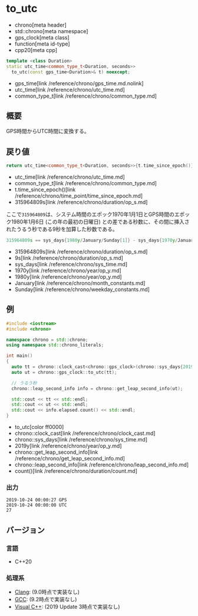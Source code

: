 # to_utc
* chrono[meta header]
* std::chrono[meta namespace]
* gps_clock[meta class]
* function[meta id-type]
* cpp20[meta cpp]

```cpp
template <class Duration>
static utc_time<common_type_t<Duration, seconds>>
  to_utc(const gps_time<Duration>& t) noexcept;
```
* gps_time[link /reference/chrono/gps_time.md.nolink]
* utc_time[link /reference/chrono/utc_time.md]
* common_type_t[link /reference/chrono/common_type.md]

## 概要
GPS時間からUTC時間に変換する。


## 戻り値
```cpp
return utc_time<common_type_t<Duration, seconds>>{t.time_since_epoch()} + 315964809s;
```
* utc_time[link /reference/chrono/utc_time.md]
* common_type_t[link /reference/chrono/common_type.md]
* t.time_since_epoch()[link /reference/chrono/time_point/time_since_epoch.md]
* 315964809s[link /reference/chrono/duration/op_s.md]

ここで`315964809`は、システム時間のエポック1970年1月1日とGPS時間のエポック1980年1月6日 (この年の最初の日曜日) との差である秒数に、その間に挿入されたうるう秒である9秒を加算した秒数である。

```cpp
315964809s == sys_days{1980y/January/Sunday[1]} - sys_days{1970y/January/1} + 9s
```
* 315964809s[link /reference/chrono/duration/op_s.md]
* 9s[link /reference/chrono/duration/op_s.md]
* sys_days[link /reference/chrono/sys_time.md]
* 1970y[link /reference/chrono/year/op_y.md]
* 1980y[link /reference/chrono/year/op_y.md]
* January[link /reference/chrono/month_constants.md]
* Sunday[link /reference/chrono/weekday_constants.md]


## 例
```cpp example
#include <iostream>
#include <chrono>

namespace chrono = std::chrono;
using namespace std::chrono_literals;

int main()
{
  auto tt = chrono::clock_cast<chrono::gps_clock>(chrono::sys_days{2019y/10/24});
  auto ut = chrono::gps_clock::to_utc(tt);

  // うるう秒
  chrono::leap_second_info info = chrono::get_leap_second_info(ut);

  std::cout << tt << std::endl;
  std::cout << ut << std::endl;
  std::cout << info.elapsed.count() << std::endl;
}
```
* to_utc[color ff0000]
* chrono::clock_cast[link /reference/chrono/clock_cast.md]
* chrono::sys_days[link /reference/chrono/sys_time.md]
* 2019y[link /reference/chrono/year/op_y.md]
* chrono::get_leap_second_info[link /reference/chrono/get_leap_second_info.md]
* chrono::leap_second_info[link /reference/chrono/leap_second_info.md]
* count()[link /reference/chrono/duration/count.md]


### 出力
```
2019-10-24 00:00:27 GPS
2019-10-24 00:00:00 UTC
27
```

## バージョン
### 言語
- C++20

### 処理系
- [Clang](/implementation.md#clang): (9.0時点で実装なし)
- [GCC](/implementation.md#gcc): (9.2時点で実装なし)
- [Visual C++](/implementation.md#visual_cpp): (2019 Update 3時点で実装なし)
